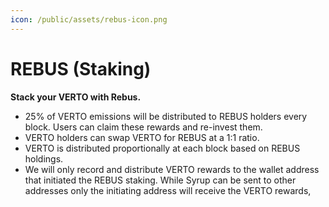 ```yaml
---
icon: /public/assets/rebus-icon.png
---
```

# REBUS \(Staking\)

**Stack your VERTO with Rebus.**

* 25% of VERTO emissions will be distributed to REBUS holders every block. Users can claim these rewards and re-invest them.
* VERTO holders can swap VERTO for REBUS at a 1:1 ratio.
* VERTO is distributed proportionally at each block based on REBUS holdings.
* We will only record and distribute VERTO rewards to the wallet address that initiated the REBUS staking. While Syrup can be sent to other addresses only the initiating address will receive the VERTO rewards,

